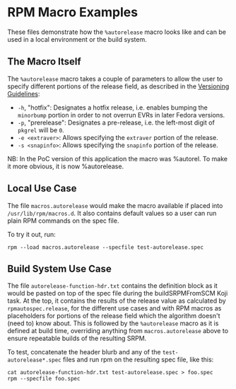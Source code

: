 # RPM Macro Examples

These files demonstrate how the `%autorelease` macro looks like and can be used in a local environment
or the build system.

## The Macro Itself

The `%autorelease` macro takes a couple of parameters to allow the user to specify different portions of
the release field, as described in the [Versioning
Guidelines](https://docs.fedoraproject.org/en-US/packaging-guidelines/Versioning/#_more_complex_versioning):

* `-h`, "hotfix": Designates a hotfix release, i.e. enables bumping the `minorbump` portion in order
  to not overrun EVRs in later Fedora versions.
* `-p`, "prerelease": Designates a pre-release, i.e. the left-most digit of `pkgrel` will be `0`.
* `-e <extraver>`: Allows specifying the `extraver` portion of the release.
* `-s <snapinfo>`: Allows specifying the `snapinfo` portion of the release.

NB: In the PoC version of this application the macro was %autorel. To make it more obvious, it is now %autorelease.

## Local Use Case

The file `macros.autorelease` would make the macro available if placed into `/usr/lib/rpm/macros.d`. It
also contains default values so a user can run plain RPM commands on the spec file.

To try it out, run:

    rpm --load macros.autorelease --specfile test-autorelease.spec

## Build System Use Case

The file `autorelease-function-hdr.txt` contains the definition block as it would be pasted on top of
the spec file during the buildSRPMFromSCM Koji task. At the top, it contains the results of the
release value as calculated by `rpmautospec.release`, for the different use cases and with RPM
macros as placeholders for portions of the release field which the algorithm doesn't (need to) know
about. This is followed by the `%autorelease` macro as it is defined at build time, overriding anything
from `macros.autorelease` above to ensure repeatable builds of the resulting SRPM.

To test, concatenate the header blurb and any of the `test-autorelease*.spec` files and run rpm on the
resulting spec file, like this:

    cat autorelease-function-hdr.txt test-autorelease.spec > foo.spec
    rpm --specfile foo.spec
